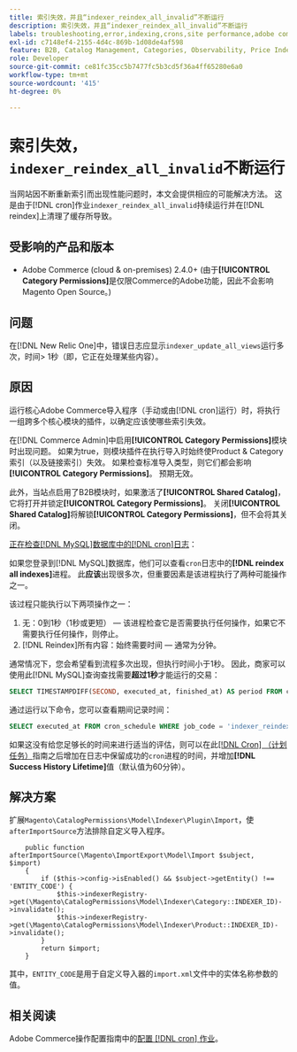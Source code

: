 ```yaml
---
title: 索引失效，并且“indexer_reindex_all_invalid”不断运行
description: 索引失效，并且“indexer_reindex_all_invalid”不断运行
labels: troubleshooting,error,indexing,crons,site performance,adobe commerce,magento,cron,indexer_reindex_all_invalid,SQL,MySQL,reindex
exl-id: c7148ef4-2155-4d4c-869b-1d08de4af598
feature: B2B, Catalog Management, Categories, Observability, Price Indexer
role: Developer
source-git-commit: ce81fc35cc5b7477fc5b3cd5f36a4ff65280e6a0
workflow-type: tm+mt
source-wordcount: '415'
ht-degree: 0%

---
```


# 索引失效，`indexer_reindex_all_invalid`不断运行

当网站因不断重新索引而出现性能问题时，本文会提供相应的可能解决方法。 这是由于[!DNL cron]作业`indexer_reindex_all_invalid`持续运行并在[!DNL reindex]上清理了缓存所导致。

## 受影响的产品和版本

* Adobe Commerce (cloud &amp; on-premises) 2.4.0+ (由于&#x200B;**[!UICONTROL Category Permissions]**&#x200B;是仅限Commerce的Adobe功能，因此不会影响Magento Open Source。)

## 问题

在[!DNL New Relic One]中，错误日志应显示`indexer_update_all_views`运行多次，时间> 1秒（即，它正在处理某些内容）。

## 原因

运行核心Adobe Commerce导入程序（手动或由[!DNL cron]运行）时，将执行一组跨多个核心模块的插件，以确定应该使哪些索引失效。

在[!DNL Commerce Admin]中启用&#x200B;**[!UICONTROL Category Permissions]**&#x200B;模块时出现问题。 如果为true，则模块插件在执行导入时始终使Product &amp; Category索引（以及链接索引）失效。 如果检查标准导入类型，则它们都会影响&#x200B;**[!UICONTROL Category Permissions]**。 预期无效。

此外，当站点启用了B2B模块时，如果激活了&#x200B;**[!UICONTROL Shared Catalog]**，它将打开并锁定&#x200B;**[!UICONTROL Category Permissions]**。 关闭&#x200B;**[!UICONTROL Shared Catalog]**&#x200B;将解锁&#x200B;**[!UICONTROL Category Permissions]**，但不会将其关闭。

<u>正在检查[!DNL MySQL]数据库中的[!DNL cron]日志</u>：

如果您登录到[!DNL MySQL]数据库，他们可以查看`cron`日志中的&#x200B;**[!DNL reindex all indexes]**&#x200B;进程。
此&#x200B;**应该**&#x200B;出现很多次，但重要因素是该进程执行了两种可能操作之一。

该过程只能执行以下两项操作之一：

1. 无：0到1秒（1秒或更短） — 该进程检查它是否需要执行任何操作，如果它不需要执行任何操作，则停止。
1. [!DNL Reindex]所有内容：始终需要时间 — 通常为分钟。

通常情况下，您会希望看到流程多次出现，但执行时间小于1秒。
因此，商家可以使用此[!DNL MySQL]查询查找需要&#x200B;**超过1秒**&#x200B;才能运行的交易：

```sql
SELECT TIMESTAMPDIFF(SECOND, executed_at, finished_at) AS period FROM cron_schedule WHERE job_code = 'indexer_reindex_all_invalid' HAVING period > 1
```

通过运行以下命令，您可以查看期间记录时间：

```sql
SELECT executed_at FROM cron_schedule WHERE job_code = 'indexer_reindex_all_invalid' AND executed_at IS NOT NULL ORDER BY executed_at ASC LIMIT 1;
```

如果这没有给您足够长的时间来进行适当的评估，则可以在此[[!DNL Cron] （计划任务）](https://experienceleague.adobe.com/docs/commerce-admin/systems/tools/cron.html)指南之后增加在日志中保留成功的`cron`进程的时间，并增加&#x200B;**[!DNL Success History Lifetime]**&#x200B;值（默认值为60分钟）。


## 解决方案

扩展`Magento\CatalogPermissions\Model\Indexer\Plugin\Import`，使`afterImportSource`方法排除自定义导入程序。

```
    public function afterImportSource(\Magento\ImportExport\Model\Import $subject, $import)
    {
        if ($this->config->isEnabled() && $subject->getEntity() !== 'ENTITY_CODE') {
            $this->indexerRegistry->get(\Magento\CatalogPermissions\Model\Indexer\Category::INDEXER_ID)->invalidate();
            $this->indexerRegistry->get(\Magento\CatalogPermissions\Model\Indexer\Product::INDEXER_ID)->invalidate();
        }
        return $import;
    }
```

其中，`ENTITY_CODE`是用于自定义导入器的`import.xml`文件中的实体名称参数的值。

## 相关阅读

Adobe Commerce操作配置指南中的[配置 [!DNL cron] 作业](https://experienceleague.adobe.com/docs/commerce-operations/configuration-guide/cli/configure-cron-jobs.html)。
